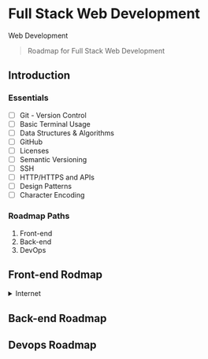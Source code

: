 # Full Stack Web Development
Web Development

> Roadmap for Full Stack Web Development 

## Introduction

### Essentials

- [ ] Git - Version Control
- [ ] Basic Terminal Usage
- [ ] Data Structures & Algorithms
- [ ] GitHub
- [ ] Licenses
- [ ] Semantic Versioning
- [ ] SSH
- [ ] HTTP/HTTPS and APIs
- [ ] Design Patterns
- [ ] Character Encoding

### Roadmap Paths
1. Front-end
2. Back-end
3. DevOps

## Front-end Rodmap

<details>
  <summary>Internet</summary>
  
  1. How does the internet work?
  2. What is HTTP?
  3. Browser and how they work?
  4. DNS and how it works?
  5. What is Domain Name?
  6. What is hosting?
</details>

## Back-end Roadmap

## Devops Roadmap